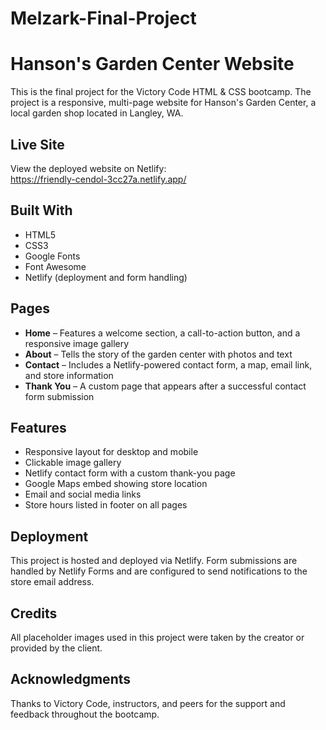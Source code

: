 # Melzark-Final-Project

# Hanson's Garden Center Website

This is the final project for the Victory Code HTML & CSS bootcamp. The project is a responsive, multi-page website for Hanson's Garden Center, a local garden shop located in Langley, WA.

## Live Site

View the deployed website on Netlify:  
https://friendly-cendol-3cc27a.netlify.app/

## Built With

-   HTML5
-   CSS3
-   Google Fonts
-   Font Awesome
-   Netlify (deployment and form handling)

## Pages

-   **Home** – Features a welcome section, a call-to-action button, and a responsive image gallery
-   **About** – Tells the story of the garden center with photos and text
-   **Contact** – Includes a Netlify-powered contact form, a map, email link, and store information
-   **Thank You** – A custom page that appears after a successful contact form submission

## Features

-   Responsive layout for desktop and mobile
-   Clickable image gallery
-   Netlify contact form with a custom thank-you page
-   Google Maps embed showing store location
-   Email and social media links
-   Store hours listed in footer on all pages

## Deployment

This project is hosted and deployed via Netlify. Form submissions are handled by Netlify Forms and are configured to send notifications to the store email address.

## Credits

All placeholder images used in this project were taken by the creator or provided by the client.

## Acknowledgments

Thanks to Victory Code, instructors, and peers for the support and feedback throughout the bootcamp.
